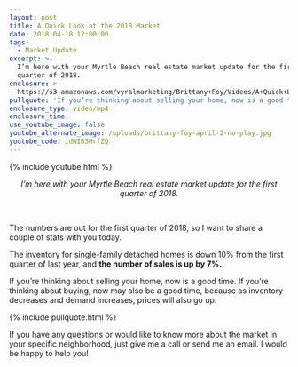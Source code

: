 ```yaml
---
layout: post
title: A Quick Look at the 2018 Market
date: 2018-04-18 12:00:00
tags:
  - Market Update
excerpt: >-
  I’m here with your Myrtle Beach real estate market update for the first
  quarter of 2018.
enclosure: >-
  https://s3.amazonaws.com/vyralmarketing/Brittany+Foy/Videos/A+Quick+Look+at+the+2018+Market.mp4
pullquote: 'If you’re thinking about selling your home, now is a good time.'
enclosure_type: video/mp4
enclosure_time:
use_youtube_image: false
youtube_alternate_image: /uploads/brittany-foy-april-2-no-play.jpg
youtube_code: idWIB3HrfZQ
---
```


{% include youtube.html %}

<center><em>I&rsquo;m here with your Myrtle Beach real estate market update for the first quarter of 2018.</em></center>

&nbsp;

The numbers are out for the first quarter of 2018, so I want to share a couple of stats with you today.

The inventory for single-family detached homes is down 10% from the first quarter of last year, and **the number of sales is up by 7%.**

If you’re thinking about selling your home, now is a good time. If you’re thinking about buying, now may also be a good time, because as inventory decreases and demand increases, prices will also go up.

{% include pullquote.html %}

If you have any questions or would like to know more about the market in your specific neighborhood, just give me a call or send me an email. I would be happy to help you!